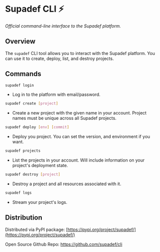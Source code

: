 # Supadef CLI ⚡️
_Official command-line interface to the Supadef platform._

## Overview
The ```supadef``` CLI tool allows you to interact with the Supadef platform.
You can use it to create, deploy, list, and destroy projects.

## Commands

```bash
supadef login
```
* Log in to the platform with email/password.
```bash
supadef create [project]
```
* Create a new project with the given name in your account. Project names must be unique across all Supadef projects.
```bash
supadef deploy [env] [commit]
```
* Deploy you project. You can set the version, and environment if you want.

```bash
supadef projects
```
* List the projects in your account. Will include information on your project's deployment state.
```bash
supadef destroy [project]
```
* Destroy a project and all resources associated with it.
```bash
supadef logs
```
* Stream your project's logs.

## Distribution

Distributed via PyPI package: [https://pypi.org/project/supadef/](https://pypi.org/project/supadef/)

Open Source Github Repo: https://github.com/supadef/cli

